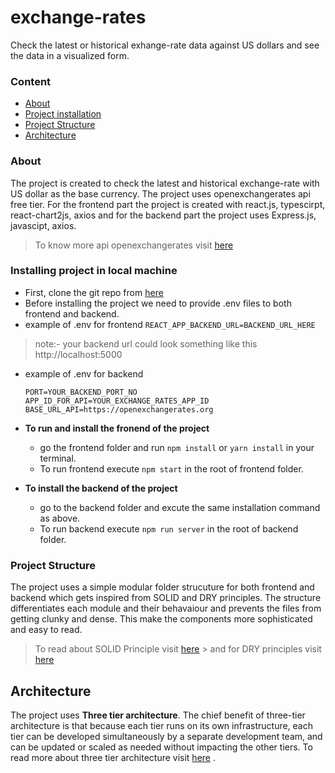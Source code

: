 # exchange-rates
Check the latest or historical exhange-rate data against US dollars and see the data in a visualized form.

### Content
- [About](#About)
- [Project installation](#Installing-project-in-local-machine)
- [Project Structure](#Project-Structure)
- [Architecture](#Architecture)


### About
The project is created to check the latest and historical exchange-rate with US dollar as the base currency. The project uses openexchangerates api free tier. For the frontend part the project is created with react.js, typescirpt, react-chart2js, axios and for the backend part the project uses Express.js, javascipt, axios.

> To know more api openexchangerates visit [here](https://openexchangerates.org/)

### Installing project in local machine
 - First, clone the git repo from [here](https://github.com/vaibhav135/exchange-rate)
 - Before installing the project we need to provide .env files to both frontend and backend.
 - example of .env for frontend
 `REACT_APP_BACKEND_URL=BACKEND_URL_HERE`
> note:- your backend url could look something like this
> http://localhost:5000

- example of .env for backend
   ```
   PORT=YOUR_BACKEND_PORT_NO
   APP_ID_FOR_API=YOUR_EXCHANGE_RATES_APP_ID
   BASE_URL_API=https://openexchangerates.org
   ```

- **To run and install the fronend of the project**
	- go the frontend folder and run `npm install` or `yarn install` in your terminal.
	-  To run frontend execute `npm start` in the root of frontend folder.
-  **To install the backend of the project**
	-	go to the backend folder and excute the same installation command as above.
	-	To run backend execute  `npm run server` in the root of backend folder.

### Project Structure
The project uses a simple modular folder strucuture for both frontend and backend which gets inspired from SOLID and DRY principles. The structure differentiates each module and their behavaiour and prevents the files from getting clunky and dense. This make the components more sophisticated and easy to read.

   > To read about SOLID Principle visit [here](https://en.wikipedia.org/wiki/SOLID)
	> and for DRY principles visit [here](https://en.wikipedia.org/wiki/Don%27t_repeat_yourself)



## Architecture
The project uses **Three tier architecture**.
The chief benefit of three-tier architecture is that because each tier runs on its own infrastructure, each tier can be developed simultaneously by a separate development team, and can be updated or scaled as needed without impacting the other tiers.
To read more about three tier architecture visit [here](https://www.ibm.com/in-en/cloud/learn/three-tier-architecture) .
